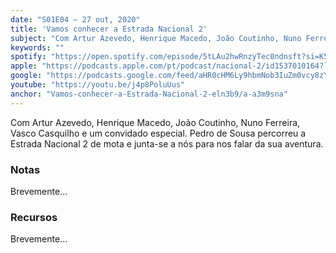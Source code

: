 ```yaml
---
date: "S01E04 — 27 out, 2020"
title: 'Vamos conhecer a Estrada Nacional 2'
subject: "Com Artur Azevedo, Henrique Macedo, João Coutinho, Nuno Ferreira, Vasco Casquilho e um convidado especial. Pedro de Sousa percorreu a Estrada Nacional 2 de mota e junta-se a nós para nos falar da sua aventura."
keywords: ""
spotify: "https://open.spotify.com/episode/5tLAu2hwRnzyTec0ndnsft?si=K56p_KxaTEOFch1SSKFyng"
apple: "https://podcasts.apple.com/pt/podcast/nacional-2/id1537010164?l=en&i=1000496386321"
google: "https://podcasts.google.com/feed/aHR0cHM6Ly9hbmNob3IuZm0vcy8zYzVjOWFjYy9wb2RjYXN0L3Jzcw/episode/YzEwMTRkNGMtMzU1YS00MTQxLTkxMTYtMDNmM2Y2YTAyOTBh?sa=X&ved=0CAkQkfYCahcKEwi4oMKMnPXsAhUAAAAAHQAAAAAQDQ"
youtube: "https://youtu.be/j4p8PoluUus"
anchor: "Vamos-conhecer-a-Estrada-Nacional-2-eln3b9/a-a3m9sna"
---
```


Com Artur Azevedo, Henrique Macedo, João Coutinho, Nuno Ferreira, Vasco Casquilho e um convidado especial. Pedro de Sousa percorreu a Estrada Nacional 2 de mota e junta-se a nós para nos falar da sua aventura.

### Notas

Brevemente...

### Recursos

Brevemente...